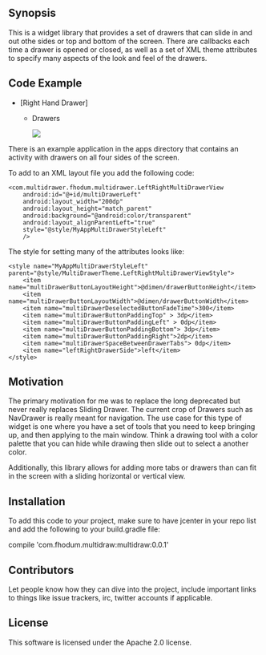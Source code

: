 ## Synopsis

This is a widget library that provides a set of drawers that can slide in and out othe sides or top and bottom of the screen. There are callbacks each time a drawer is opened or closed, as well as a set of XML theme attributes to specify many aspects of the look and feel of the drawers.

## Code Example

- [Right Hand Drawer]
    - Drawers

        ![](https://github.com/fhodum/android_multidrawer/RightDrawer.gif)



There is an example application in the apps directory that contains an activity with drawers on all four sides of the screen.

To add to an XML layout file you add the following code:

    <com.multidrawer.fhodum.multidrawer.LeftRightMultiDrawerView
        android:id="@+id/multiDrawerLeft"
        android:layout_width="200dp"
        android:layout_height="match_parent"
        android:background="@android:color/transparent"
        android:layout_alignParentLeft="true"
        style="@style/MyAppMultiDrawerStyleLeft"
        />


The style for setting many of the attributes looks like:

    <style name="MyAppMultiDrawerStyleLeft" parent="@style/MultiDrawerTheme.LeftRightMultiDrawerViewStyle">
        <item name="multiDrawerButtonLayoutHeight">@dimen/drawerButtonHeight</item>
        <item name="multiDrawerButtonLayoutWidth">@dimen/drawerButtonWidth</item>
        <item name="multiDrawerDeselectedButtonFadeTime">300</item>
        <item name="multiDrawerButtonPaddingTop" > 3dp</item>
        <item name="multiDrawerButtonPaddingLeft" > 0dp</item>
        <item name="multiDrawerButtonPaddingBottom"> 3dp</item>
        <item name="multiDrawerButtonPaddingRight">2dp</item>
        <item name="multiDrawerSpaceBetweenDrawerTabs"> 0dp</item>
        <item name="leftRightDrawerSide">left</item>
    </style>

## Motivation

The primary motivation for me was to replace the long deprecated but never really replaces Sliding Drawer. The current crop of Drawers such as NavDrawer is really meant for navigation. The use case for this type of widget is one where you have a set of tools that you need to keep bringing up, and then applying to the main window. Think a drawing tool with a color palette that you can hide while drawing then slide out to select a another color.

Additionally, this library allows for adding more tabs or drawers than can fit in the screen with a sliding horizontal or vertical view.

## Installation

To add this code to your project, make sure to have jcenter in your repo list and add the following to your build.gradle file:

compile 'com.fhodum.multidraw:multidraw:0.0.1'



## Contributors

Let people know how they can dive into the project, include important links to things like issue trackers, irc, twitter accounts if applicable.

## License

This software is licensed under the Apache 2.0 license.
